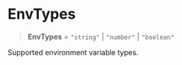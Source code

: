 # EnvTypes

> **EnvTypes** = `"string"` \| `"number"` \| `"boolean"`

Supported environment variable types.
